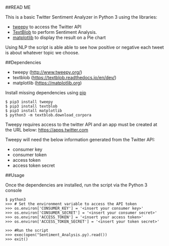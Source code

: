 ##READ ME

This is a basic Twitter Sentiment Analyzer in Python 3 using the libraries:

* [tweepy](http://www.tweepy.org/) to access the Twitter API
* [TextBlob](https://textblob.readthedocs.io/en/dev/) to perform Sentiment Analysis. 
* [matplotlib](https://matplotlib.org) to display the result on a Pie chart

Using NLP the script is able able to see how positive or negative each tweet is about whatever topic we choose. 

##Dependencies

* tweepy (http://www.tweepy.org/)
* textblob (https://textblob.readthedocs.io/en/dev/)
* matplotlib (https://matplotlib.org)

Install missing dependencies using [pip](https://pip.pypa.io/en/stable/installing/)

```
$ pip3 install tweepy
$ pip3 install textblob
$ pip3 install matplotlib
$ python3 -m textblob.download_corpora
```



Tweepy requires access to the twitter API and an app must be created at the URL below:
https://apps.twitter.com

Tweepy will need the below information generated from the Twitter API:
- consumer key
- consumer token
- access token
- access token secret

##Usage

Once the dependencies are installed, run the script via the Python 3 console

```
$ python3
>>> # Set the environment variable to access the API token
>>> os.environ['CONSUMER_KEY'] = '<insert your consumer key>'
>>> os.environ['CONSUMER_SECRET'] = '<insert your consumer secret>'
>>> os.environ['ACCESS_TOKEN'] = '<insert your access token>'
>>> os.environ['ACCESS_TOKEN_SECRET'] = '<insert your token secret>'

>>> #Run the script
>>> exec(open("Sentiment_Analysis.py).read())
>>> exit()
```

